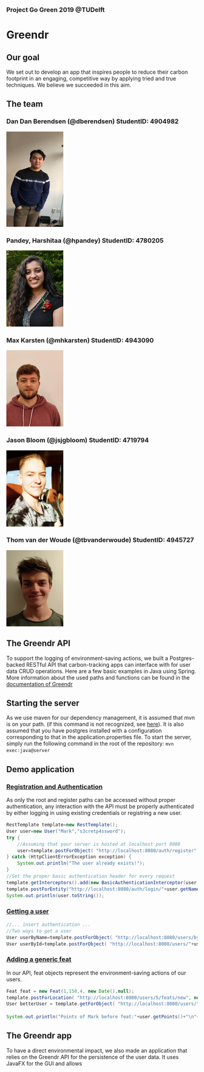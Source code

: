 ### Project Go Green 2019 @TUDelft
# Greendr
## Our goal
We set out to develop an app that inspires people to reduce their carbon footprint in an engaging, competitive way by applying tried and true techniques. We believe we succeeded in this aim.

## The team
### Dan Dan Berendsen (@dberendsen) StudentID: 4904982

<img src = "photos/IMG_6796.JPG" width = "150" height = "250">

### Pandey, Harshitaa (@hpandey) StudentID: 4780205

<img src = "photos/photo.jpg" width = "150" height = "200">

### Max Karsten (@mhkarsten) StudentID: 4943090

<img src = "photos/PasPhoto_Max_Karsten.jpg" width = "150" height = "200">

### Jason Bloom (@jsjgbloom) StudentID: 4719794

<img src = "photos/photo_4719791_Jason_Bloom.jpg" width = "150" height = "200">

### Thom van der Woude (@tbvanderwoude) StudentID: 4945727

<img src = "photos/IMG_20190215_183148.jpg" width = "150" height = "200">

## The Greendr API
To support the logging of environment-saving actions, we built a Postgres-backed RESTful API that carbon-tracking apps can interface with for user data CRUD operations. Here are a few basic examples in Java using Spring. More information about the used paths and functions can be found in the [documentation of Greendr](https://thomw2o0o.github.io/)


## Starting the server
As we use maven for our dependency management, it is assumed that mvn is on your path. (if this command is not recognized, see [here](https://www.mkyong.com/maven/how-to-install-maven-in-windows/)). It is also assumed that you have postgres installed with a configuration corresponding to that in the application.properties file.
 To start the server, simply run the following command in the root of the repository:
`mvn exec:java@server`

## Demo application

### [Registration and Authentication](https://thomw2o0o.github.io/server/controller/AuthController.html)
As only the root and register paths can be accessed without proper authentication, any interaction with the API must be properly authenticated by either logging in using existing credentials or registring a new user.
~~~Java
RestTemplate template=new RestTemplate();
User user=new User("Mark","s3cretp4ssword");
try {
    //Assuming that your server is hosted at localhost port 8080
    user=template.postForObject( "http://localhost:8080/auth/register", new HttpEntity<>(user),User.class);
} catch (HttpClientErrorException exception) {
    System.out.println("The user already exists!");
}
//Set the proper basic authentication header for every request
template.getInterceptors().add(new BasicAuthenticationInterceptor(user.getName(), user.getPassword()));
template.postForEntity("http://localhost:8080/auth/login/"+user.getName(),new HttpEntity<>(user),User.class);
System.out.println(user.toString());
~~~
### [Getting a user](https://thomw2o0o.github.io/server/controller/UserController.html)
~~~Java
//... insert authentication ...
//Two ways to get a user
User userByName=template.postForObject( "http://localhost:8080/users/byName/"+user.getName(), new HttpEntity<>(user),User.class);
User userById=template.postForObject( "http://localhost:8080/users/"+user.getID(), new HttpEntity<>(user),User.class);
~~~
### [Adding a generic feat](https://thomw2o0o.github.io/server/controller/FeatController.html)
In our API, feat objects represent the environment-saving actions of our users.
~~~Java
Feat feat = new Feat(1,150,4, new Date(),null);
template.postForLocation( "http://localhost:8080/users/5/feats/new", new HttpEntity<>(feat));
User betterUser = template.getForObject( "http://localhost:8080/users/"+user.getID(),  User.class);

System.out.println("Points of Mark before feat:"+user.getPoints()+"\n"+"Points of Mark after feat:"+betterUser.getPoints());

~~~

## The Greendr app
To have a direct environmental impact, we also made an application that relies on the Greendr API for the persistence of the user data. It uses JavaFX for the GUI and allows
